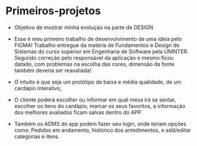 # Primeiros-projetos

* Objetivo de mostrar minha evolução na parte de DESIGN

* Esse é meu primeiro trabalho de desenvolvimento de uma ideia pelo FIGMA!
  Trabalho entregue da matéria de Fundamentos e Design de Sistemas do curso superior em Engenharia de Software pela UNINTER.
  Segundo correção pelo responsável da aplicação o mesmo ficou datado, 
  com problemas na escolha das cores, dimensão da fonte também deveria ser reavaliada! 

- O intuito é que seja um protótipo de baixa e média qualidade, de um cardápio interativo,
- O cliente poderá escolher ou informar em qual mesa irá se sentar, escolher os itens do cardápio, marcar os seus favoritos, 
  a informação dos melhores avaliados ficam salvas dentro do APP.

- Também os ADMS do app podem fazer seu login, onde teriam opções como: Pedidos em andamento, histórico dos antedimentos, 
  e add/editar categorias e itens.



